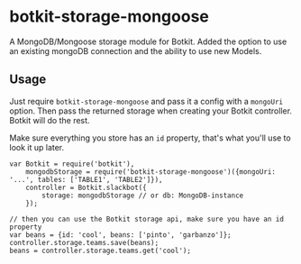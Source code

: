 # botkit-storage-mongoose

A MongoDB/Mongoose storage module for Botkit. Added the option to use an existing mongoDB connection and the ability to use new Models.

## Usage

Just require `botkit-storage-mongoose` and pass it a config with a `mongoUri` option.
Then pass the returned storage when creating your Botkit controller. Botkit will do the rest.

Make sure everything you store has an `id` property, that's what you'll use to look it up later.

```
var Botkit = require('botkit'),
    mongodbStorage = require('botkit-storage-mongoose')({mongoUri: '...', tables: ['TABLE1', 'TABLE2']}),
    controller = Botkit.slackbot({
        storage: mongodbStorage // or db: MongoDB-instance
    });
```

```
// then you can use the Botkit storage api, make sure you have an id property
var beans = {id: 'cool', beans: ['pinto', 'garbanzo']};
controller.storage.teams.save(beans);
beans = controller.storage.teams.get('cool');

```
